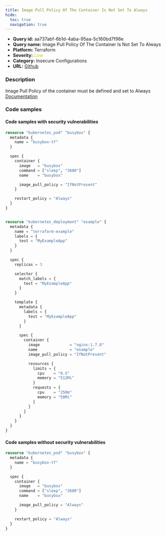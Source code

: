 ```yaml
---
title: Image Pull Policy Of The Container Is Not Set To Always
hide:
  toc: true
  navigation: true
---
```


<style>
  .highlight .hll {
    background-color: #ff171742;
  }
  .md-content {
    max-width: 1100px;
    margin: 0 auto;
  }
</style>

-   **Query id:** aa737abf-6b1d-4aba-95aa-5c160bd7f96e
-   **Query name:** Image Pull Policy Of The Container Is Not Set To Always
-   **Platform:** Terraform
-   **Severity:** <span style="color:#CC0">Low</span>
-   **Category:** Insecure Configurations
-   **URL:** [Github](https://github.com/Checkmarx/kics/tree/master/assets/queries/terraform/kubernetes/image_pull_policy_of_container_is_not_always)

### Description
Image Pull Policy of the container must be defined and set to Always<br>
[Documentation](https://registry.terraform.io/providers/hashicorp/kubernetes/latest/docs/resources/pod#image_pull_policy)

### Code samples
#### Code samples with security vulnerabilities
```tf title="Positive test num. 1 - tf file" hl_lines="12"
resource "kubernetes_pod" "busybox" {
  metadata {
    name = "busybox-tf"
  }

  spec {
    container {
      image   = "busybox"
      command = ["sleep", "3600"]
      name    = "busybox"

      image_pull_policy = "IfNotPresent"
    }

    restart_policy = "Always"
  }
}

```
```tf title="Positive test num. 2 - tf file" hl_lines="30"

resource "kubernetes_deployment" "example" {
  metadata {
    name = "terraform-example"
    labels = {
      test = "MyExampleApp"
    }
  }

  spec {
    replicas = 3

    selector {
      match_labels = {
        test = "MyExampleApp"
      }
    }

    template {
      metadata {
        labels = {
          test = "MyExampleApp"
        }
      }

      spec {
        container {
          image             = "nginx:1.7.8"
          name              = "example"
          image_pull_policy = "IfNotPresent"

          resources {
            limits = {
              cpu    = "0.5"
              memory = "512Mi"
            }
            requests = {
              cpu    = "250m"
              memory = "50Mi"
            }
          }
        }
      }
    }
  }
}

```


#### Code samples without security vulnerabilities
```tf title="Negative test num. 1 - tf file"
resource "kubernetes_pod" "busybox" {
  metadata {
    name = "busybox-tf"
  }

  spec {
    container {
      image   = "busybox"
      command = ["sleep", "3600"]
      name    = "busybox"

      image_pull_policy = "Always"
    }

    restart_policy = "Always"
  }
}

```
